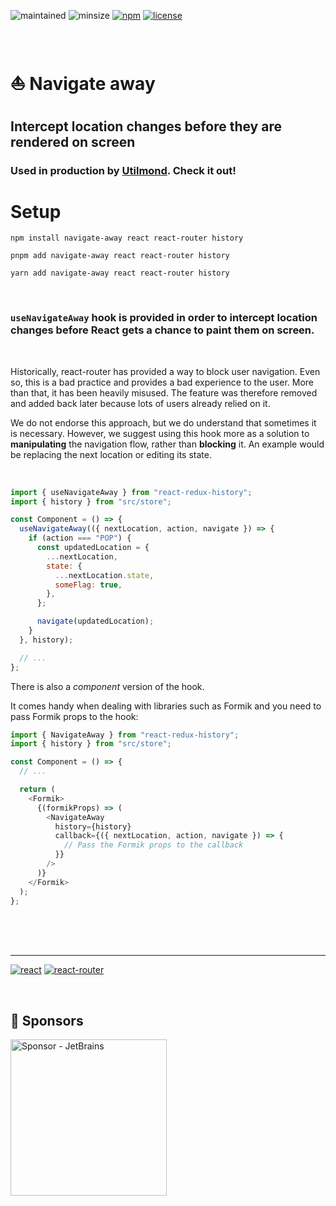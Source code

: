 <!-- Shields -->

![maintained][1]
![minsize][2]
[![npm][3]][4]
[![license][5]][6]

<br>

# ⛵ Navigate away

## Intercept location changes before they are rendered on screen

### Used in production by [Utilmond][11]. Check it out!

# Setup <a id="setup"></a>

```shell
npm install navigate-away react react-router history
```

```shell
pnpm add navigate-away react react-router history
```

```shell
yarn add navigate-away react react-router history
```

<br>

### `useNavigateAway` hook is provided in order to intercept location changes before React gets a chance to paint them on screen.

<br>

Historically, react-router has provided a way to block user navigation. Even so, this is a bad practice and provides a bad experience to the user. More than that, it has been heavily misused. The feature was therefore removed and added back later because lots of users already relied on it.

We do not endorse this approach, but we do understand that sometimes it is necessary. However, we suggest using this hook more as a solution to **manipulating** the navigation flow, rather than **blocking** it. An example would be replacing the next location or editing its state.

<br>

```javascript
import { useNavigateAway } from "react-redux-history";
import { history } from "src/store";

const Component = () => {
  useNavigateAway(({ nextLocation, action, navigate }) => {
    if (action === "POP") {
      const updatedLocation = {
        ...nextLocation,
        state: {
          ...nextLocation.state,
          someFlag: true,
        },
      };

      navigate(updatedLocation);
    }
  }, history);

  // ...
};
```

There is also a _component_ version of the hook.

It comes handy when dealing with libraries such as Formik and you need to pass Formik props to the hook:

```javascript
import { NavigateAway } from "react-redux-history";
import { history } from "src/store";

const Component = () => {
  // ...

  return (
    <Formik>
      {(formikProps) => (
        <NavigateAway
          history={history}
          callback={({ nextLocation, action, navigate }) => {
            // Pass the Formik props to the callback
          }}
        />
      )}
    </Formik>
  );
};
```

<br><br><br>

<hr>

[![react][7]][8]
[![react-router][9]][10]

<br>

## 🏅 Sponsors

<img alt="Sponsor - JetBrains" width="250px" height="250px" src="https://resources.jetbrains.com/storage/products/company/brand/logos/jb_beam.png?_ga=2.63300143.1068496944.1680591996-1938842262.1680591996" />

[1]: https://img.shields.io/maintenance/yes/2030
[2]: https://img.shields.io/bundlephobia/min/navigate-away
[3]: https://img.shields.io/npm/v/navigate-away?color=white
[4]: https://www.npmjs.com/package/navigate-away
[5]: https://img.shields.io/npm/l/navigate-away
[6]: https://github.com/fum4/nomadware-oss/blob/master/packages/navigate-away/LICENSE.md
[7]: https://camo.githubusercontent.com/67a01fa7cf337616274f39c070a11638f2e65720e414ef55b8dd3f9c2a803b2a/68747470733a2f2f696d672e736869656c64732e696f2f7374617469632f76313f7374796c653d666f722d7468652d6261646765266d6573736167653d526561637426636f6c6f723d323232323232266c6f676f3d5265616374266c6f676f436f6c6f723d363144414642266c6162656c3d
[8]: https://reactjs.org/
[9]: https://camo.githubusercontent.com/a5f1968a99631284ca552953929cff7b6abb375853bb0944fae0dc520c45c73b/68747470733a2f2f696d672e736869656c64732e696f2f7374617469632f76313f7374796c653d666f722d7468652d6261646765266d6573736167653d52656163742b526f7574657226636f6c6f723d434134323435266c6f676f3d52656163742b526f75746572266c6f676f436f6c6f723d464646464646266c6162656c3d
[10]: https://reactrouter.com/en/main
[11]: https://utilmond.com
